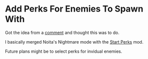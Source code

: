 # Add Perks For Enemies To Spawn With

Got the idea from a [comment](https://www.reddit.com/r/noita/comments/viyu14/nightmare_is_fun/idiqhpa/?utm_source=share&utm_medium=web2x&context=3) and thought this was to do.

I basically merged Noita's Nightmare mode with the [Start Perks](https://github.com/Purpzie/start_perks) mod.

Future plans might be to select perks for invidual enemies.
